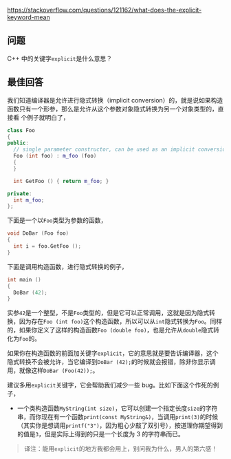<https://stackoverflow.com/questions/121162/what-does-the-explicit-keyword-mean>


## 问题

C++ 中的关键字`explicit`是什么意思？

## 最佳回答

我们知道编译器是允许进行隐式转换（implicit conversion）的，就是说如果构造函数只有一个形参，那么是允许从这个参数对象隐式转换为另一个对象类型的，直接看
个例子就明白了，

```c++
class Foo
{
public:
  // single parameter constructor, can be used as an implicit conversion
  Foo (int foo) : m_foo (foo) 
  {
  }

  int GetFoo () { return m_foo; }

private:
  int m_foo;
};
```

下面是一个以`Foo`类型为参数的函数，

```c++
void DoBar (Foo foo)
{
  int i = foo.GetFoo ();
}
```

下面是调用构造函数，进行隐式转换的例子，

```c++
int main ()
{
  DoBar (42);
}
```

实参`42`是一个整型，不是`Foo`类型的，但是它可以正常调用，这就是因为隐式转换，因为存在`Foo (int foo)`这个构造函数，所以可以从`int`隐式转换为`Foo`。同样的，如果你定义了这样的构造函数`Foo (double foo)`，也是允许从`double`隐式转化为`Foo`的。

如果你在构造函数的前面加关键字`explicit`，它的意思就是要告诉编译器，这个隐式转换不会被允许，当它编译到`DoBar (42);`的时候就会报错，除非你显示调用，就像这样`DoBar (Foo(42));`。

建议多用`explicit`关键字，它会帮助我们减少一些 bug。比如下面这个作死的例子，

 - 一个类构造函数`MyString(int size)`，它可以创建一个指定长度`size`的字符串，而你现在有一个函数`print(const MyString&)`，当调用`print(3)`的时候（其实你是想调用`printf("3")`，因为粗心少敲了双引号），按道理你期望得到的值是`3`，但是实际上得到的只是一个长度为 3 的字符串而已。
 
>译注：能用`explicit`的地方我都会用上，别问我为什么，男人的第六感！
